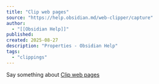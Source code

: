 ```yaml
---
title: "Clip web pages"
source: "https://help.obsidian.md/web-clipper/capture"
author:
  - "[[Obsidian Help]]"
published:
created: 2025-08-27
description: "Properties - Obsidian Help"
tags:
  - "clippings"
---
```

Say something about [Clip web pages](https://help.obsidian.md/web-clipper/capture)


